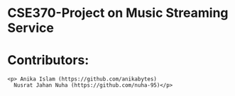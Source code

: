 # CSE370-Project on Music Streaming Service 
# Contributors: 
<html>
  <body> 
    
    <p> Anika Islam (https://github.com/anikabytes) 
      Nusrat Jahan Nuha (https://github.com/nuha-95)</p>
  </body>
</html>
      
